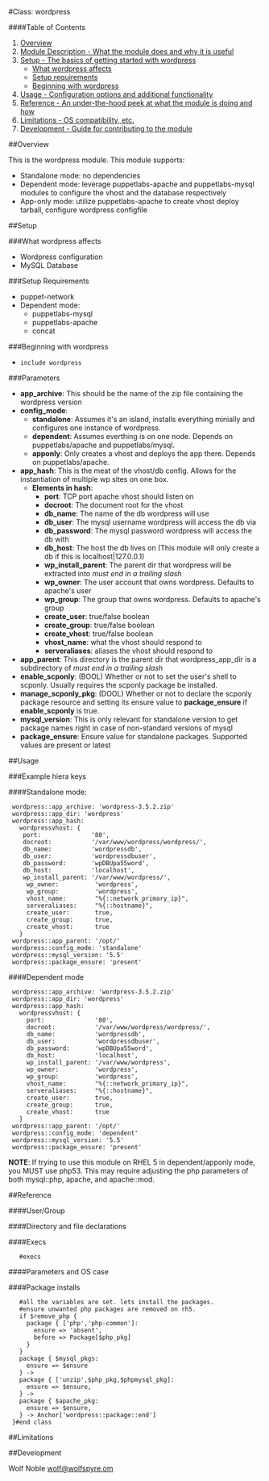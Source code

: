 #Class: wordpress

####Table of Contents

1. [Overview](#overview)
2. [Module Description - What the module does and why it is useful](#module-description)
3. [Setup - The basics of getting started with wordpress](#setup)
    * [What wordpress affects](#what-wordpress-affects)
    * [Setup requirements](#setup-requirements)
    * [Beginning with wordpress](#beginning-with-wordpress)
4. [Usage - Configuration options and additional functionality](#usage)
5. [Reference - An under-the-hood peek at what the module is doing and how](#reference)
6. [Limitations - OS compatibility, etc.](#limitations)
7. [Development - Guide for contributing to the module](#development)

##Overview

This is the wordpress module.
This module supports:

* Standalone mode: no dependencies
* Dependent mode: leverage puppetlabs-apache and puppetlabs-mysql modules to configure the vhost and the database respectively
* App-only mode: utilize puppetlabs-apache to create vhost deploy tarball, configure wordpress configfile

##Setup

###What wordpress affects

* Wordpress configuration
* MySQL Database

###Setup Requirements

* puppet-network
* Dependent mode:
  * puppetlabs-mysql
  * puppetlabs-apache
  * concat

###Beginning with wordpress

* `include wordpress`

###Parameters

* **app_archive**: This should be the name of the zip file containing the wordpress version
* **config_mode**:
  * **standalone**: Assumes it's an island, installs everything minially and configures one instance of wordpress.
  * **dependent**: Assumes everthing is on one node. Depends on puppetlabs/apache and puppetlabs/mysql.
  * **apponly**: Only creates a vhost and deploys the app there. Depends on puppetlabs/apache.
* **app_hash**: This is the meat of the vhost/db config.
                Allows for the instantiation of multiple wp sites on one box.
    * **Elements in hash**:
      * **port**: TCP port apache vhost should listen on
      * **docroot**: The document root for the vhost
      * **db_name**: The name of the db wordpress will use
      * **db_user**: The mysql username wordpress will access the db via
      * **db_password**: The mysql password wordpress will access the db with
      * **db_host**: The host the db lives on (This module will only create a db if this is localhost|127.0.0.1)
      * **wp_install_parent**: The parent dir that wordpress will be extracted into *must end in a trailing slash*
      * **wp_owner**: The user account that owns wordpress. Defaults to apache's user
      * **wp_group**: The group that owns wordpress. Defaults to apache's group
      * **create_user**: true/false boolean
      * **create_group**: true/false boolean
      * **create_vhost**: true/false boolean
      * **vhost_name**: what the vhost should respond to
      * **serveraliases**: aliases the vhost should respond to
* **app_parent**: This directory is the parent dir that wordpress_app_dir is a subdirectory of *must end in a trailing slash*
* **enable_scponly**: (BOOL) Whether or not to set the user's shell to scponly. Usually requires the scponly package be installed.
* **manage_scponly_pkg**: (DOOL) Whether or not to declare the scponly package resource and setting its ensure value to **package_ensure** if **enable_scponly** is true.
* **mysql_version**: This is only relevant for standalone version to get package names right in case of non-standard versions of mysql
* **package_ensure**: Ensure value for standalone packages. Supported values are present or latest

##Usage

###Example hiera keys

####Standalone mode:

     wordpress::app_archive: 'wordpress-3.5.2.zip'
     wordpress::app_dir: 'wordpress'
     wordpress::app_hash:
       wordpressvhost: {
        port:              '80',
        docroot:           '/var/www/wordpress/wordpress/',
        db_name:           'wordpressdb',
        db_user:           'wordpressdbuser',
        db_password:       'wpDBUpa55word',
        db_host:           'localhost',
        wp_install_parent: '/var/www/wordpress/',
         wp_owner:          'wordpress',
         wp_group:          'wordpress',
         vhost_name:        "%{::network_primary_ip}",
         serveraliases:     "%{::hostname}",
         create_user:       true,
         create_group:      true,
         create_vhost:      true
       }
     wordpress::app_parent: '/opt/'
     wordpress::config_mode: 'standalone'
     wordpress::mysql_version: '5.5'
     wordpress::package_ensure: 'present'

####Dependent mode

     wordpress::app_archive: 'wordpress-3.5.2.zip'
     wordpress::app_dir: 'wordpress'
     wordpress::app_hash:
       wordpressvhost: {
         port:              '80',
         docroot:           '/var/www/wordpress/wordpress/',
         db_name:           'wordpressdb',
         db_user:           'wordpressdbuser',
         db_password:       'wpDBUpa55word',
         db_host:           'localhost',
         wp_install_parent: '/var/www/wordpress',
         wp_owner:          'wordpress',
         wp_group:          'wordpress',
         vhost_name:        "%{::network_primary_ip}",
         serveraliases:     "%{::hostname}",
         create_user:       true,
         create_group:      true,
         create_vhost:      true
       }
     wordpress::app_parent: '/opt/'
     wordpress::config_mode: 'dependent'
     wordpress::mysql_version: '5.5'
     wordpress::package_ensure: 'present'

**NOTE**: If trying to use this module on RHEL 5 in dependent/apponly mode, you MUST use php53. This may require adjusting the php parameters of both mysql::php, apache, and apache::mod.

##Reference



####User/Group


####Directory and file declarations

####Execs

       #execs


####Parameters and OS case


####Package installs

       #all the variables are set. lets install the packages.
       #ensure unwanted php packages are removed on rh5.
       if $remove_php {
         package { ['php','php-common']:
           ensure => 'absent',
           before => Package[$php_pkg]
         }
       }
       package { $mysql_pkgs:
         ensure => $ensure
       } ->
       package { ['unzip',$php_pkg,$phpmysql_pkg]:
         ensure => $ensure,
       } ->
       package { $apache_pkg:
         ensure => $ensure,
       } -> Anchor['wordpress::package::end']
     }#end class



##Limitations

##Development

Wolf Noble <wolf@wolfspyre.om>
